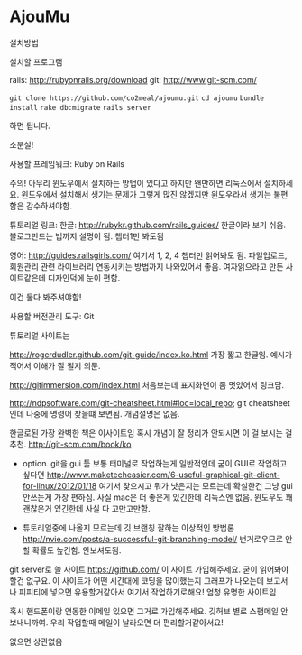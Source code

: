AjouMu
======

설치방법

설치할 프로그램

rails: http://rubyonrails.org/download
git: http://www.git-scm.com/

`git clone https://github.com/co2meal/ajoumu.git`
`cd ajoumu`
`bundle install`
`rake db:migrate`
`rails server`

하면 됩니다.




소분설!

사용할 프레임워크: Ruby on Rails

주의! 아무리 윈도우에서 설치하는 방법이 있다고 하지만 왠만하면 리눅스에서 설치하세요.
윈도우에서 설치해서 생기는 문제가 그렇게 많진 않겠지만 윈도우라서 생기는 불편함은 감수하셔야함.

튜토리얼 링크: 
한글: http://rubykr.github.com/rails_guides/
한글이라 보기 쉬움. 블로그만드는 법까지 설명이 됨. 챕터1만 봐도됨

영어: http://guides.railsgirls.com/
여기서 1, 2, 4 챕터만 읽어봐도 됨.
파일업로드, 회원관리 관련 라이브러리 연동시키는 방법까지 나와있어서 좋음. 여자읽으라고 만든 사이트같은데 디자인덕에 눈이 편함.

이건 둘다 봐주셔야함!


사용할 버전관리 도구: Git

튜토리얼 사이트는

http://rogerdudler.github.com/git-guide/index.ko.html
가장 짧고 한글임. 예시가 적어서 이해가 잘 될지 의문.

http://gitimmersion.com/index.html
처음보는데 표지화면이 좀 멋있어서 링크담.

http://ndpsoftware.com/git-cheatsheet.html#loc=local_repo;
git cheatsheet인데 나중에 명령어 찾을떄 보면됨. 개념설명은 없음.

한글로된 가장 완벽한 책은 이사이트임
혹시 개념이 잘 정리가 안되시면 이 걸 보시는 걸 추천. http://git-scm.com/book/ko
 
+ option. git을 gui 툴
보통 터미널로 작업하는게 일반적인데
굳이 GUI로 작업하고 싶다면
http://www.maketecheasier.com/6-useful-graphical-git-client-for-linux/2012/01/18
여기서 찾으시고 뭐가 낫은지는 모르는데 확실한건 그냥 gui 안쓰는게 가장 편하심.
사실 mac은 더 좋은게 있긴한데 리눅스엔 없음.
윈도우도 꽤 괜찮은거 있긴한데 사실 다 고만고만함.

+ 튜토리얼중에 나올지 모르는데 깃 브랜칭 잘하는 이상적인 방법론
http://nvie.com/posts/a-successful-git-branching-model/
번거로우므로 안할 확률도 높긴함. 안보셔도됨.

git server로 쓸 사이트
https://github.com/
이 사이트 가입해주세요. 굳이 읽어봐야할건 없구요. 이 사이트가 어떤 시간대에 코딩을 많이했는지 그래프가 나오는데 보고서나 피피티에 넣으면 유용할거같아서 여기서 작업하기로해요! 엄청 유명한 사이트임

혹시 핸드폰이랑 연동한 이메일 있으면 그거로 가입해주세요. 깃허브 별로 스팸메일 안보내니까여. 우리 작업할때 메일이 날라오면 더 편리할거같아서요!

없으면 상관없음


